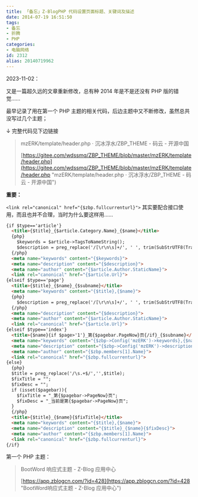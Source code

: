 ```yaml
---
title: 「备忘」Z-BlogPHP 代码设置页面标题、关键词及描述
date: 2014-07-19 16:51:50
tags:
- 备忘
- 折腾
- PHP
categories:
- 电脑网络
id: 2312
alias: 20140719962
---
```


2023-11-02：

又是一篇超久远的文章重新修改，总有种 2014 年是不是还没有 PHP 版的错觉……

最早记录了用在第一个 PHP 主题的相关代码，后边主题中又不断修改，虽然总共没写过几个主题；

↓ 完整代码见下边链接

> mzERK/template/header.php · 沉冰浮水/ZBP\_THEME - 码云 - 开源中国
>
> [https://gitee.com/wdssmq/ZBP_THEME/blob/master/mzERK/template/header.php](https://gitee.com/wdssmq/ZBP_THEME/blob/master/mzERK/template/header.php "mzERK/template/header.php · 沉冰浮水/ZBP\_THEME - 码云 - 开源中国")

**重要：**

`<link rel="canonical" href="{$zbp.fullcurrenturl}">` 其实要配合接口使用，而且也并不合理，当时为什么要这样用……


```html
{if $type=='article'}
  <title>{$title}_{$article.Category.Name}_{$name}</title>
  {php}
    $keywords = $article->TagsToNameString();
    $description = preg_replace('/[\r\n\s]+/', ' ', trim(SubStrUTF8(TransferHTML($article->Content,'[nohtml]'),135)).'...');
  {/php}
  <meta name="keywords" content="{$keywords}">
  <meta name="description" content="{$description}">
  <meta name="author" content="{$article.Author.StaticName}">
  <link rel="canonical" href="{$article.Url}">
{elseif $type=='page'}
  <title>{$title}_{$name}_{$subname}</title>
  <meta name="keywords" content="{$title},{$name}">
  {php}
    $description = preg_replace('/[\r\n\s]+/', ' ', trim(SubStrUTF8(TransferHTML($article->Content,'[nohtml]'),135)).'...');
  {/php}
  <meta name="description" content="{$description}">
  <meta name="author" content="{$article.Author.StaticName}">
  <link rel="canonical" href="{$article.Url}">
{elseif $type=='index'}
  <title>{$name}{if $page>'1'}_第{$pagebar.PageNow}页{/if}_{$subname}</title>
  <meta name="keywords" content="{$zbp->Config('mzERK')->keywords},{$name}">
  <meta name="description" content="{$zbp->Config('mzERK')->description}_{$name}_{$title}">
  <meta name="author" content="{$zbp.members[1].Name}">
  <link rel="canonical" href="{$zbp.fullcurrenturl}">
{else}
  {php}
  $title = preg_replace('/\s.+$/','',$title);
  $fixTitle = "";
  $fixDesc = "";
  if (isset($pagebar)){
    $fixTitle = "_第{$pagebar->PageNow}页";
    $fixDesc = "_当前是第{$pagebar->PageNow}页";
  }
  {/php}
  <title>{$title}_{$name}{$fixTitle}</title>
  <meta name="keywords" content="{$title},{$name}">
  <meta name="description" content="{$title}_{$name}{$fixDesc}">
  <meta name="author" content="{$zbp.members[1].Name}">
  <link rel="canonical" href="{$zbp.fullcurrenturl}">
{/if}

```

第一个 PHP 主题：

> BootWord 响应式主题 - Z-Blog 应用中心
>
> [https://app.zblogcn.com/?id=428](https://app.zblogcn.com/?id=428 "BootWord响应式主题 - Z-Blog 应用中心")

<!--2312-->
